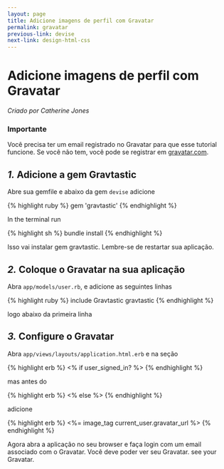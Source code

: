 ```yaml
---
layout: page
title: Adicione imagens de perfil com Gravatar
permalink: gravatar
previous-link: devise
next-link: design-html-css
---
```


# Adicione imagens de perfil com Gravatar

*Criado por Catherine Jones*

### Importante

Você precisa ter um email registrado no Gravatar para que esse tutorial funcione. Se você não tem, você pode se registrar em [gravatar.com](http://en.gravatar.com/).

## *1.* Adicione a gem Gravtastic

Abre sua gemfile e abaixo da gem `devise` adicione

{% highlight ruby %}
gem 'gravtastic'
{% endhighlight %}

In the terminal run

{% highlight sh %}
bundle install
{% endhighlight %}

Isso vai instalar gem gravtastic. Lembre-se de restartar sua aplicação.

## *2.* Coloque o Gravatar na sua aplicação

Abra `app/models/user.rb`, e adicione as seguintes linhas

{% highlight ruby %}
include Gravtastic
gravtastic
{% endhighlight %}

logo abaixo da primeira linha

## *3.* Configure o Gravatar

Abra `app/views/layouts/application.html.erb` e na seção

{% highlight erb %}
<% if user_signed_in? %>
{% endhighlight %}

mas antes do

{% highlight erb %}
<% else %>
{% endhighlight %}

adicione

{% highlight erb %}
<%= image_tag current_user.gravatar_url %>
{% endhighlight %}

Agora abra a aplicação no seu browser e faça login com um email associado com o Gravatar. Você deve poder ver seu Gravatar. see your Gravatar.
